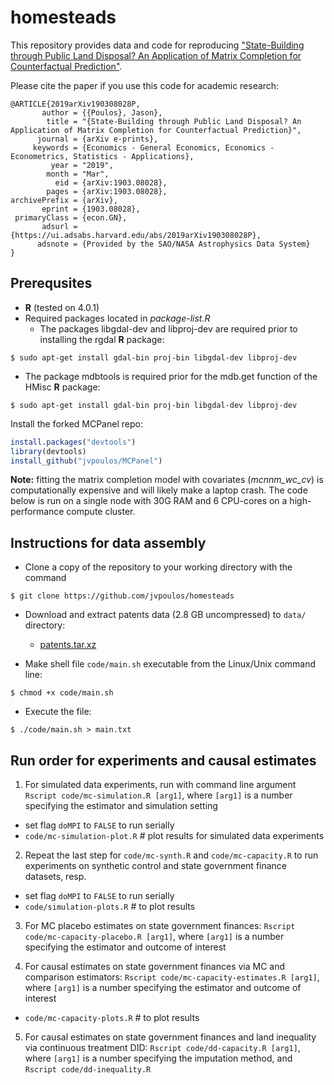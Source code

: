 # homesteads

This repository provides data and code for reproducing ["State-Building through Public Land Disposal? An Application of Matrix Completion for Counterfactual Prediction"](https://arxiv.org/abs/1903.08028).

Please cite the paper if you use this code for academic research:

```
@ARTICLE{2019arXiv190308028P,
       author = {{Poulos}, Jason},
        title = "{State-Building through Public Land Disposal? An Application of Matrix Completion for Counterfactual Prediction}",
      journal = {arXiv e-prints},
     keywords = {Economics - General Economics, Economics - Econometrics, Statistics - Applications},
         year = "2019",
        month = "Mar",
          eid = {arXiv:1903.08028},
        pages = {arXiv:1903.08028},
archivePrefix = {arXiv},
       eprint = {1903.08028},
 primaryClass = {econ.GN},
       adsurl = {https://ui.adsabs.harvard.edu/abs/2019arXiv190308028P},
      adsnote = {Provided by the SAO/NASA Astrophysics Data System}
}
```

Prerequsites
------

* **R** (tested on 4.0.1)
* Required packages located in *package-list.R*
  * The packages libgdal-dev and libproj-dev are required prior to installing the rgdal **R** package:
```
$ sudo apt-get install gdal-bin proj-bin libgdal-dev libproj-dev
```
  * The package mdbtools is required prior for the mdb.get function of the HMisc **R** package:
```
$ sudo apt-get install gdal-bin proj-bin libgdal-dev libproj-dev
```

Install the forked MCPanel repo:
```R
install.packages("devtools")
library(devtools) 
install_github("jvpoulos/MCPanel")
```
**Note:** fitting the matrix completion model with covariates (*mcnnm_wc_cv*) is computationally expensive and will likely make a laptop crash. The code below is run on a single node with 30G RAM and 6 CPU-cores on a high-performance compute cluster.  

Instructions for data assembly
------
* Clone a copy of the repository to your working directory with the command
```
$ git clone https://github.com/jvpoulos/homesteads
```

* Download and extract patents data (2.8 GB uncompressed) to `data/` directory:
  * [patents.tar.xz](https://www.dropbox.com/s/3g5jlqpp6kvreur/patents.tar.xz?dl=1)

* Make shell file `code/main.sh` executable from the Linux/Unix command line:
```
$ chmod +x code/main.sh
```
* Execute the file:
```
$ ./code/main.sh > main.txt
```

Run order for experiments and causal estimates
------

1. For simulated data experiments, run with command line argument  `Rscript code/mc-simulation.R [arg1]`, where `[arg1]` is a number specifying the estimator and simulation setting
  * set flag `doMPI` to `FALSE` to run serially
  * `code/mc-simulation-plot.R` # plot results for simulated data experiments

2. Repeat the last step for `code/mc-synth.R` and `code/mc-capacity.R` to run experiments on synthetic control and state government finance datasets, resp.
  * set flag `doMPI` to `FALSE` to run serially
  * `code/simulation-plots.R` # to plot results

3. For MC placebo estimates on state government finances: `Rscript code/mc-capacity-placebo.R [arg1]`, where `[arg1]` is a number specifying the estimator and outcome of interest

4. For causal estimates on state government finances via MC and comparison estimators: `Rscript code/mc-capacity-estimates.R [arg1]`, where `[arg1]` is a number specifying the estimator and outcome of interest
  * `code/mc-capacity-plots.R` # to plot results

5. For causal estimates on state government finances and land inequality via continuous treatment DID: `Rscript code/dd-capacity.R [arg1]`,  where `[arg1]` is a number specifying the imputation method, and `Rscript code/dd-inequality.R`